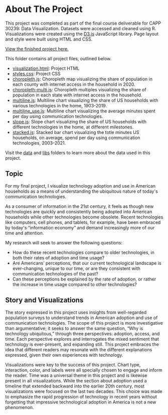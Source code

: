 # About The Project


This project was completed as part of the final course deliverable for CAPP 30239: Data Visualization. Datasets were accessed and cleaned using R. Visualizations were created using the [D3.js](https://d3js.org/) JavaScript library. Page layout and style were built using HTML and CSS.

[View the finished project here.](https://lindshiser.github.io/CAPP30239_FA22/final_project/visualization.html)

This folder contains all project files, outlined below. 
- [visualization.html](https://github.com/lindshiser/CAPP30239_FA22/blob/main/final_project/visualization.html): Project HTML
- [styles.css](https://github.com/lindshiser/CAPP30239_FA22/blob/main/final_project/styles.css): Project CSS
- [choropleth.js](https://github.com/lindshiser/CAPP30239_FA22/blob/main/final_project/choropleth.js): Choropleth map visualizing the share of population in each county with internet access in the household in 2020.
- [choropleth-multi.js](https://github.com/lindshiser/CAPP30239_FA22/blob/main/final_project/choropleth_multi.js): Choropleth multiples visualizing the share of population in each state with internet access in the household.
- [multiline.js](https://github.com/lindshiser/CAPP30239_FA22/blob/main/final_project/multiline.js): Multiline chart visualizing the share of US households with various technologies in the home, 1903-2019.
- [multiline_use.js](https://github.com/lindshiser/CAPP30239_FA22/blob/main/final_project/multiline_use.js): Multiline chart visualizing the average minutes spent per day using communication technologies.
- [slope.js](https://github.com/lindshiser/CAPP30239_FA22/blob/main/final_project/slope.js): Slope chart visualizing the share of US households with different technologies in the home, at different milestones.
- [stacked.js](https://github.com/lindshiser/CAPP30239_FA22/blob/main/final_project/stacked.js): Stacked bar chart visualizing the totle minutes US households, on average, spend per day using communication technologies, 2003-2021.

Visit the [data](https://github.com/lindshiser/CAPP30239_FA22/tree/main/final_project/data) and [libs](https://github.com/lindshiser/CAPP30239_FA22/tree/main/final_project/libs) folders to learn more about the data used in this project.

## Topic

For my final project, I visualize technology adoption and use in American households as a means of understanding the ubiquitous nature of today's communication technologies.

As a consumer of information in the 21st century, it feels as though new technologies are quickly and consistently being adopted into American households while other technologies become obsolete. Recent technologies like computers, cell phones,  and tablets, for example, have been embraced by today's “information economy” and demand increasingly more of our time and attention.

My research will seek to answer the following questions:
- How do these recent technologies compare to older technologies, in both their rates of adoption and time usage? 
- Are Americans’ perceptions, that our current technological landscape is ever-changing, unique to our time, or are they consistent with communication technologies of the past? 
- Can these perceptions be explained by the rate of adoption, or rather the increase in time usage compared to other technologies? 

## Story and Visualizations

The story expressed in this project uses insights from well-regarded population surveys to understand trends in American adoption and use of communication technologies. The scope of this project is more investigative than argumentative; it seeks to answer the same question, “Why is technology ubiquitous,” through three perspectives: adoption, access, and time. Each perspective explores and interrogates the mixed sentiment that technology is ever-present, and expanding still. This project embraces the idea that different readers may resonate with the different explanations expressed, given their own experiences with technology.

Visualizations were key to the success of this project. Chart type, interaction, color, and labels were all specially chosen to engage and inform the reader. Time was a universal theme in this project and is likewise present in all visualizations. While the section about adoption used a timeline that extended backward into the earlier 20th century, most visualizations were focused on the last two decades. This choice was made to emphasize the rapid progression of technology in recent years without forgetting that impressive technological adoption in America is not a new phenomenon.
